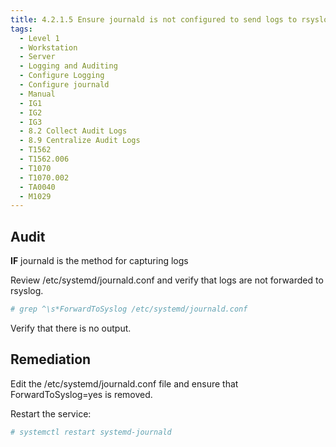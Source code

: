 ```yaml
---
title: 4.2.1.5 Ensure journald is not configured to send logs to rsyslog
tags:
  - Level 1
  - Workstation
  - Server
  - Logging and Auditing
  - Configure Logging
  - Configure journald
  - Manual
  - IG1
  - IG2
  - IG3
  - 8.2 Collect Audit Logs
  - 8.9 Centralize Audit Logs
  - T1562
  - T1562.006
  - T1070
  - T1070.002
  - TA0040
  - M1029
---
```


## Audit
**IF** journald is the method for capturing logs

Review /etc/systemd/journald.conf and verify that logs are not forwarded to rsyslog.
```bash
# grep ^\s*ForwardToSyslog /etc/systemd/journald.conf
```

Verify that there is no output.

## Remediation
Edit the /etc/systemd/journald.conf file and ensure that ForwardToSyslog=yes is removed.

Restart the service:
```bash
# systemctl restart systemd-journald
```
